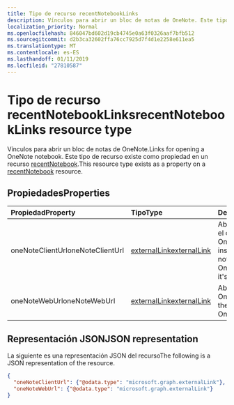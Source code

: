 ```yaml
---
title: Tipo de recurso recentNotebookLinks
description: Vínculos para abrir un bloc de notas de OneNote. Este tipo de recurso existe como propiedad en un recurso recentNotebook.
localization_priority: Normal
ms.openlocfilehash: 846047bd602d19cb4745e0a63f0326aaf7bfb512
ms.sourcegitcommit: d2b3ca32602ffa76cc7925d7f4d1e2258e611ea5
ms.translationtype: MT
ms.contentlocale: es-ES
ms.lasthandoff: 01/11/2019
ms.locfileid: "27810587"
---
```

# <a name="recentnotebooklinks-resource-type"></a><span data-ttu-id="96ac4-104">Tipo de recurso recentNotebookLinks</span><span class="sxs-lookup"><span data-stu-id="96ac4-104">recentNotebookLinks resource type</span></span>

<span data-ttu-id="96ac4-105">Vínculos para abrir un bloc de notas de OneNote.</span><span class="sxs-lookup"><span data-stu-id="96ac4-105">Links for opening a OneNote notebook.</span></span> <span data-ttu-id="96ac4-106">Este tipo de recurso existe como propiedad en un recurso [recentNotebook](recentnotebook.md).</span><span class="sxs-lookup"><span data-stu-id="96ac4-106">This resource type exists as a property on a [recentNotebook](recentnotebook.md) resource.</span></span>

## <a name="properties"></a><span data-ttu-id="96ac4-107">Propiedades</span><span class="sxs-lookup"><span data-stu-id="96ac4-107">Properties</span></span>
| <span data-ttu-id="96ac4-108">Propiedad</span><span class="sxs-lookup"><span data-stu-id="96ac4-108">Property</span></span>     | <span data-ttu-id="96ac4-109">Tipo</span><span class="sxs-lookup"><span data-stu-id="96ac4-109">Type</span></span>   |<span data-ttu-id="96ac4-110">Descripción</span><span class="sxs-lookup"><span data-stu-id="96ac4-110">Description</span></span>|
|:---------------|:--------|:----------|
|<span data-ttu-id="96ac4-111">oneNoteClientUrl</span><span class="sxs-lookup"><span data-stu-id="96ac4-111">oneNoteClientUrl</span></span>|[<span data-ttu-id="96ac4-112">externalLink</span><span class="sxs-lookup"><span data-stu-id="96ac4-112">externalLink</span></span>](externallink.md)|<span data-ttu-id="96ac4-113">Abre el bloc de notas en el cliente nativo de OneNote si está instalado.</span><span class="sxs-lookup"><span data-stu-id="96ac4-113">Opens the notebook in the OneNote native client if it's installed.</span></span>|
|<span data-ttu-id="96ac4-114">oneNoteWebUrl</span><span class="sxs-lookup"><span data-stu-id="96ac4-114">oneNoteWebUrl</span></span>|[<span data-ttu-id="96ac4-115">externalLink</span><span class="sxs-lookup"><span data-stu-id="96ac4-115">externalLink</span></span>](externallink.md)|<span data-ttu-id="96ac4-116">Abre el bloc de notas en OneNote Online.</span><span class="sxs-lookup"><span data-stu-id="96ac4-116">Opens the notebook in OneNote Online.</span></span>|

## <a name="json-representation"></a><span data-ttu-id="96ac4-117">Representación JSON</span><span class="sxs-lookup"><span data-stu-id="96ac4-117">JSON representation</span></span>

<span data-ttu-id="96ac4-118">La siguiente es una representación JSON del recurso</span><span class="sxs-lookup"><span data-stu-id="96ac4-118">The following is a JSON representation of the resource.</span></span>

<!-- {
  "blockType": "resource",
  "optionalProperties": [

  ],
  "@odata.type": "microsoft.graph.recentNotebookLinks"
}-->

```json
{
  "oneNoteClientUrl": {"@odata.type": "microsoft.graph.externalLink"},
  "oneNoteWebUrl": {"@odata.type": "microsoft.graph.externalLink"}
}

```

<!-- uuid: 8fcb5dbc-d5aa-4681-8e31-b001d5168d79
2015-10-25 14:57:30 UTC -->
<!-- {
  "type": "#page.annotation",
  "description": "recentNotebookLinks resource",
  "keywords": "",
  "section": "documentation",
  "tocPath": ""
}-->

